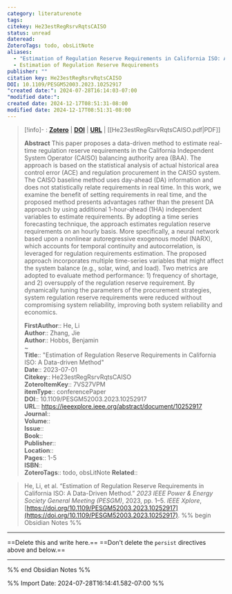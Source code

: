 ```yaml
---
category: literaturenote
tags: 
citekey: He23estRegRsrvRqtsCAISO
status: unread
dateread: 
ZoteroTags: todo, obsLitNote
aliases:
  - "Estimation of Regulation Reserve Requirements in California ISO: A Data-driven Method"
  - Estimation of Regulation Reserve Requirements
publisher: ""
citation key: He23estRegRsrvRqtsCAISO
DOI: 10.1109/PESGM52003.2023.10252917
"created date:": 2024-07-28T16:14:03-07:00
"modified date:": 
created date: 2024-12-17T08:51:31-08:00
modified date: 2024-12-17T08:51:31-08:00
---
```


> [!info]- : [**Zotero**](zotero://select/library/items/7VS27VPM)  | [**DOI**](https://doi.org/10.1109/PESGM52003.2023.10252917)  | [**URL**](https://ieeexplore.ieee.org/abstract/document/10252917) | [[He23estRegRsrvRqtsCAISO.pdf|PDF]]
>
> 
> **Abstract**
> This paper proposes a data-driven method to estimate real-time regulation reserve requirements in the California Independent System Operator (CAISO) balancing authority area (BAA). The approach is based on the statistical analysis of actual historical area control error (ACE) and regulation procurement in the CAISO system. The CAISO baseline method uses day-ahead (DA) information and does not statistically relate requirements in real time. In this work, we examine the benefit of setting requirements in real time, and the proposed method presents advantages rather than the present DA approach by using additional 1-hour-ahead (1HA) independent variables to estimate requirements. By adopting a time series forecasting technique, the approach estimates regulation reserve requirements on an hourly basis. More specifically, a neural network based upon a nonlinear autoregressive exogenous model (NARX), which accounts for temporal continuity and autocorrelation, is leveraged for regulation requirements estimation. The proposed approach incorporates multiple time-series variables that might affect the system balance (e.g., solar, wind, and load). Two metrics are adopted to evaluate method performance: 1) frequency of shortage, and 2) oversupply of the regulation reserve requirement. By dynamically tuning the parameters of the procurement strategies, system regulation reserve requirements were reduced without compromising system reliability, improving both system reliability and economics.
> 
> 
> **FirstAuthor**:: He, Li  
> **Author**:: Zhang, Jie  
> **Author**:: Hobbs, Benjamin  
~    
> **Title**:: "Estimation of Regulation Reserve Requirements in California ISO: A Data-driven Method"  
> **Date**:: 2023-07-01  
> **Citekey**:: He23estRegRsrvRqtsCAISO  
> **ZoteroItemKey**:: 7VS27VPM  
> **itemType**:: conferencePaper  
> **DOI**:: 10.1109/PESGM52003.2023.10252917  
> **URL**:: https://ieeexplore.ieee.org/abstract/document/10252917  
> **Journal**::   
> **Volume**::   
> **Issue**::   
> **Book**::   
> **Publisher**::   
> **Location**::    
> **Pages**:: 1-5  
> **ISBN**::   
> **ZoteroTags**:: todo, obsLitNote
> **Related**:: 

> He, Li, et al. “Estimation of Regulation Reserve Requirements in California ISO: A Data-Driven Method.” _2023 IEEE Power & Energy Society General Meeting (PESGM)_, 2023, pp. 1–5. _IEEE Xplore_, [https://doi.org/10.1109/PESGM52003.2023.10252917](https://doi.org/10.1109/PESGM52003.2023.10252917).
%% begin Obsidian Notes %%
___
==Delete this and write here.==
==Don't delete the `persist` directives above and below.==
___
%% end Obsidian Notes %%



%% Import Date: 2024-07-28T16:14:41.582-07:00 %%
